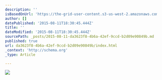 ```yaml
---
description: ''
isBasedOnUrl: 'https://the-grid-user-content.s3-us-west-2.amazonaws.com/071b8ba8-de5b-40ff-9278-9618e8d1d09d.jpg'
author: []
datePublished: '2015-08-11T18:30:45.444Z'
title: ''
dateModified: '2015-08-11T18:30:45.444Z'
sourcePath: _posts/2015-08-11-da3623f8-4b6a-42ef-9ccd-b2d09e90849b.md
published: true
url: da3623f8-4b6a-42ef-9ccd-b2d09e90849b/index.html
_context: 'http://schema.org'
_type: Article

---
```

![](https://the-grid-user-content.s3-us-west-2.amazonaws.com/071b8ba8-de5b-40ff-9278-9618e8d1d09d.jpg)